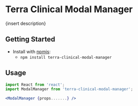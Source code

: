 # Terra Clinical Modal Manager

{insert description}

## Getting Started

- Install with [npmjs](https://www.npmjs.com):
  - `npm install terra-clinical-modal-manager`

## Usage

```jsx
import React from 'react';
import ModalManager from 'terra-clinical-modal-manager';

<ModalManager {props.......} />
```
